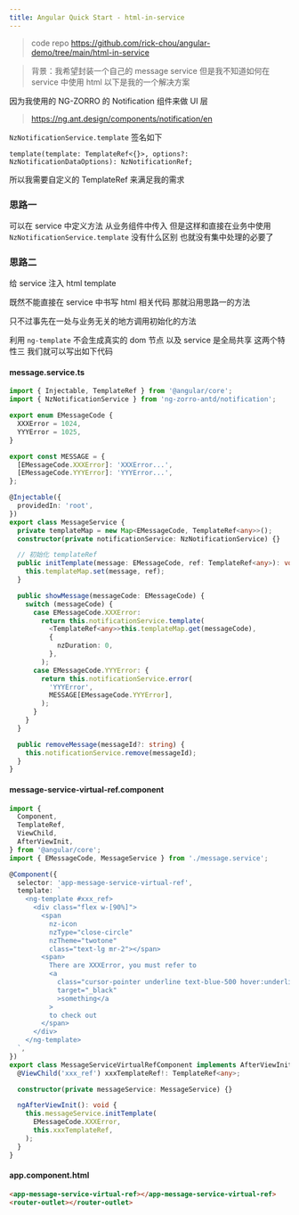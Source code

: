 ```yaml
---
title: Angular Quick Start - html-in-service
---
```


> code repo https://github.com/rick-chou/angular-demo/tree/main/html-in-service

> 背景：我希望封装一个自己的 message service 但是我不知道如何在 service 中使用 html 以下是我的一个解决方案

因为我使用的 NG-ZORRO 的 Notification 组件来做 UI 层

> https://ng.ant.design/components/notification/en

`NzNotificationService.template` 签名如下

```
template(template: TemplateRef<{}>, options?: NzNotificationDataOptions): NzNotificationRef;
```

所以我需要自定义的 TemplateRef 来满足我的需求

### 思路一

可以在 service 中定义方法 从业务组件中传入 但是这样和直接在业务中使用 `NzNotificationService.template` 没有什么区别 也就没有集中处理的必要了

### 思路二

给 service 注入 html template

既然不能直接在 service 中书写 html 相关代码 那就沿用思路一的方法

只不过事先在一处与业务无关的地方调用初始化的方法

利用 `ng-template` 不会生成真实的 dom 节点 以及 service 是全局共享 这两个特性三 我们就可以写出如下代码

#### message.service.ts

```ts
import { Injectable, TemplateRef } from '@angular/core';
import { NzNotificationService } from 'ng-zorro-antd/notification';

export enum EMessageCode {
  XXXError = 1024,
  YYYError = 1025,
}

export const MESSAGE = {
  [EMessageCode.XXXError]: 'XXXError...',
  [EMessageCode.YYYError]: 'YYYError...',
};

@Injectable({
  providedIn: 'root',
})
export class MessageService {
  private templateMap = new Map<EMessageCode, TemplateRef<any>>();
  constructor(private notificationService: NzNotificationService) {}

  // 初始化 templateRef
  public initTemplate(message: EMessageCode, ref: TemplateRef<any>): void {
    this.templateMap.set(message, ref);
  }

  public showMessage(messageCode: EMessageCode) {
    switch (messageCode) {
      case EMessageCode.XXXError:
        return this.notificationService.template(
          <TemplateRef<any>>this.templateMap.get(messageCode),
          {
            nzDuration: 0,
          },
        );
      case EMessageCode.YYYError: {
        return this.notificationService.error(
          'YYYError',
          MESSAGE[EMessageCode.YYYError],
        );
      }
    }
  }

  public removeMessage(messageId?: string) {
    this.notificationService.remove(messageId);
  }
}
```

#### message-service-virtual-ref.component

```ts
import {
  Component,
  TemplateRef,
  ViewChild,
  AfterViewInit,
} from '@angular/core';
import { EMessageCode, MessageService } from './message.service';

@Component({
  selector: 'app-message-service-virtual-ref',
  template: `
    <ng-template #xxx_ref>
      <div class="flex w-[90%]">
        <span
          nz-icon
          nzType="close-circle"
          nzTheme="twotone"
          class="text-lg mr-2"></span>
        <span>
          There are XXXError, you must refer to
          <a
            class="cursor-pointer underline text-blue-500 hover:underline"
            target="_black"
            >something</a
          >
          to check out
        </span>
      </div>
    </ng-template>
  `,
})
export class MessageServiceVirtualRefComponent implements AfterViewInit {
  @ViewChild('xxx_ref') xxxTemplateRef!: TemplateRef<any>;

  constructor(private messageService: MessageService) {}

  ngAfterViewInit(): void {
    this.messageService.initTemplate(
      EMessageCode.XXXError,
      this.xxxTemplateRef,
    );
  }
}
```

#### app.component.html

```html
<app-message-service-virtual-ref></app-message-service-virtual-ref>
<router-outlet></router-outlet>
```
